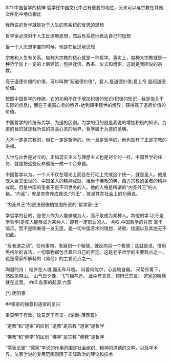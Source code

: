 ##1.中国哲学的精神
哲学在中国文化中占有重要的地位，历来可以与宗教在其他文件化中地位相比

我所说的哲学就是对于人生的有系统的反思的思想

哲学家必须对于人生反思地思想，然后有系统地表达自己的思想

当一个人思想宇宙的时候，他是在反思地思想


宗教和人生有关系。每种大宗教的核心就是一种哲学。事实上，每种大宗教就是一种哲学加上一定的上层建筑，包括迷信、教条、仪式和组织。这就是我所说的宗教。

高于道德价值的价值，可以叫做"超道德价值"。爱人,是道德价值;爱上帝,是超道德价值。

按照中国哲学的传统，它的功用不在于增加积极的知识(积极的知识，我是指关于实际的信息)，而在于提高心灵的境界-达到超乎现世的境界，获得高于道德价值的价值。

中国哲学的传统有为学、为道的区别。为学的目的就是我说的增加积极的知识，为道的目的就是我所说的提高心灵的境界。哲学属于为道的范畴。

人不一定是宗教的，但它一定是哲学的。他一旦是哲学的，他也就有了正是宗教的洪福。

入世与出世是对立的，正如现实主义与理想主义也是对立的一样。中国哲学的任务，就是把这些反命题统一成一个合命题。

中国哲学以为，一个人不仅在理论上而且在行动上完成这个统一，就是圣人。他是既入世又出世的。中国圣人的精神成就，相当于佛教的佛、西方宗教的圣者的精神成就。但是中国的圣者不是不问世务的人。他的人格是所谓的“内圣外王”的人格。“内圣”，就是其修养成就说;"外王"，就是其在社会上的功用说。

“内圣外王”的说法很像柏拉图所说的“哲学家-王”

学哲学的目的，是使人作为人能够成为人，而不是成为某种人。其他的学习(不是学哲学)是使人能够成为某种人，即有一定职业的人。
##2.中国哲学的背景
富于暗示，而不是明晰得一览无遗，是一切中国艺术的理想，诗歌、绘画以及其他无不如此。

“反者道之动”，任何事物，发展到一个极端，就反向另一个极端；这就是说，借用黑格尔的说法，一切事物都包含着它自己的否定。这是老子哲学的主要观点之一，也是儒家所解释的《易经》的主要论点之一。

陶潜的诗：
结庐在人境,而无车马喧。
问君何能尔，心远地自偏。
采菊东篱下，悠然见南山。
山气日夕佳，飞鸟相与还。
此中有真意，预辩已忘言。
道家的精髓就在这里。
##3.各家的起源
六家

[*] 阴阳家

##儒家的独尊和道家的复兴

事莫明于有效，论莫定于有证-《论衡-薄葬篇》

“道教”和“道家”的区别 “道教”是宗教 “道家”是哲学

“佛教”和“佛学”的区别 “佛学”是宗教 “佛教”是哲学

“儒表法里” “儒家”学说的作用范围是社会组织、精神的道德的文明，以及学术界。法家学说的专用范围则限于实际政治的理论和技术